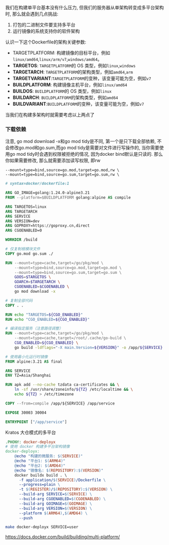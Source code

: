 我们在构建单平台基本没有什么压力, 但我们的服务器从单架构转变成多平台架构时, 那么就会遇到几点挑战:

1. 打包的二进制文件要支持多平台
2. 运行镜像的系统支持你的软件架构

认识一下这个Dockerfile的架构关键参数:

- TARGETPLATFORM: 构建镜像的目标平台，例如`linux/amd64`,`linux/arm/v7`,`windows/amd64`。
- **TARGETOS**:  `TARGETPLATFORM`的 OS 类型，例如`linux`,`windows`
- **TARGETARCH**: `TARGETPLATFORM`的架构类型，例如`amd64`,`arm`
- **TARGETVARIANT**:`TARGETPLATFORM`的变种，该变量可能为空，例如`v7`
- **BUILDPLATFORM**: 构建镜像主机平台，例如`linux/amd64`
- **BUILDOS**: `BUILDPLATFORM`的 OS 类型，例如`linux`
- **BUILDARCH**: `BUILDPLATFORM`的架构类型，例如`amd64`
- **BUILDVARIANT**:`BUILDPLATFORM`的变种，该变量可能为空，例如`v7`

当我们在构建多架构时就需要考虑以上两点了

### 下载依赖

注意, go mod download -x和go mod tidy是不同, 第一个是只下载全部依赖, 不会修改go.mod和go.sum,而go mod tidy是需要对文件进行写操作的,
当你需要使用go mod tidy时会遇到权限被拒绝的情况, 因为docker bind默认是只读的. 那么你如果需要修改, 那么就需要添加读写权限,
即rw

```
--mount=type=bind,source=go.mod,target=go.mod,rw \
--mount=type=bind,source=go.sum,target=go.sum,rw \
```

```Dockerfile
# syntax=docker/dockerfile:1

ARG GO_IMAGE=golang:1.24.0-alpine3.21
FROM --platform=$BUILDPLATFORM golang:alpine AS compile

ARG TARGETOS=linux
ARG TARGETARCH
ARG SERVICE
ARG VERSION=dev
ARG GOPROXY=https://goproxy.cn,direct
ARG CGOENABLED=0

WORKDIR /build

# 仅复制根模块文件
COPY go.mod go.sum ./

RUN --mount=type=cache,target=/go/pkg/mod \
    --mount=type=bind,source=go.mod,target=go.mod \
    --mount=type=bind,source=go.sum,target=go.sum \
    GOOS=$TARGETOS \
    GOARCH=$TARGETARCH \
    CGOENABLED=$CGOENABLED \
    go mod download -x

# 复制全部代码
COPY . .

RUN echo "TARGETOS=${CGO_ENABLED}"
RUN echo "CGO_ENABLED=${CGO_ENABLED}"

# 编译指定服务（注意路径调整）
RUN --mount=type=cache,target=/go/pkg/mod \
    --mount=type=cache,target=/root/.cache/go-build \
    CGO_ENABLED=${CGO_ENABLED} \
    go build -ldflags="-X main.Version=${VERSION}" -o /app/${SERVICE} ./application/${SERVICE}/cmd/${SERVICE}

# 使用最小化运行时镜像
FROM alpine:3.21 AS final

ARG SERVICE
ENV TZ=Asia/Shanghai

RUN apk add --no-cache tzdata ca-certificates && \
    ln -sf /usr/share/zoneinfo/${TZ} /etc/localtime && \
    echo ${TZ} > /etc/timezone

COPY --from=compile /app/${SERVICE} /app/service

EXPOSE 30003 30004

ENTRYPOINT ["/app/service"]


```

Kratos 大仓模式的多平台

```Makefile
.PHONY: docker-deployx
# 使用 docker 构建多平台架构镜像
docker-deployx:
	@echo "构建的微服务: $(SERVICE)"
	@echo "平台1: $(ARM64)"
	@echo "平台2: $(AMD64)"
	@echo "镜像名: $(REPOSITORY):$(VERSION)"
	docker buildx build . \
	  -f application/$(SERVICE)/Dockerfile \
	  --progress=plain \
	  -t $(REGISTER)/$(REPOSITORY):$(VERSION) \
	  --build-arg SERVICE=$(SERVICE) \
	  --build-arg CGOENABLED=$(CGOENABLED) \
	  --build-arg GOIMAGE=$(GOIMAGE) \
	  --build-arg VERSION=$(VERSION) \
	  --platform $(ARM64),$(AMD64) \
	  --push
```

```bash
make docker-deployx SERVICE=user
```

https://docs.docker.com/build/building/multi-platform/
